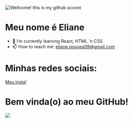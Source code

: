 ![Wellcome! this is my github accont](https://github.com/user-attachments/assets/6dfb3bee-9b28-4109-82ff-ee89678fcb98)

<h1>Meu nome é Eliane</h1>

- 🌱 I’m currently learning React, HTML 'n CSS
- 📫 How to reach me: eliane.gouvea09@gmail.com

<h1>Minhas redes sociais: </h1>

<a href="https://www.instagram.com/moura.elix/"> Meu insta!<a/>

<h1>Bem vinda(o) ao meu GitHub!</h1>
<img src="file:///C:/Users/res0095529/Downloads/Wellcome!%20this%20is%20my%20github%20accont.jpg"
